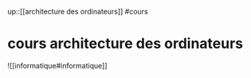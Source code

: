 up::[[architecture des ordinateurs]]
#cours 
# cours architecture des ordinateurs

![[informatique#informatique]]
